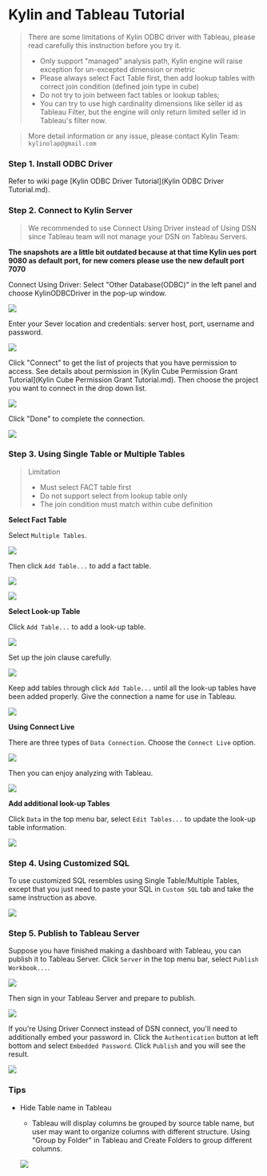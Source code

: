Kylin and Tableau Tutorial
===

> There are some limitations of Kylin ODBC driver with Tableau, please read carefully this instruction before you try it.
> * Only support "managed" analysis path, Kylin engine will raise exception for un-excepted dimension or metric
> * Please always select Fact Table first, then add lookup tables with correct join condition (defined join type in cube)
> * Do not try to join between fact tables or lookup tables;
> * You can try to use high cardinality dimensions like seller id as Tableau Filter, but the engine will only return limited seller id in Tableau's filter now.

> More detail information or any issue, please contact Kylin Team: `kylinolap@gmail.com`

### Step 1. Install ODBC Driver
Refer to wiki page [Kylin ODBC Driver Tutorial](Kylin ODBC Driver Tutorial.md).

### Step 2. Connect to Kylin Server
> We recommended to use Connect Using Driver instead of Using DSN since Tableau team will not manage your DSN on Tableau Servers.

**The snapshots are a little bit outdated because at that time Kylin ues port 9080 as default port, for new comers please use the new default port 7070**

Connect Using Driver: Select "Other Database(ODBC)" in the left panel and choose KylinODBCDriver in the pop-up window. 

![](https://raw.githubusercontent.com/KylinOLAP/kylinolap.github.io/master/docs/tableau_tutorial/1%20odbc.png)

Enter your Sever location and credentials: server host, port, username and password.

![](https://raw.githubusercontent.com/KylinOLAP/kylinolap.github.io/master/docs/tableau_tutorial/2%20serverhost.jpg)

Click "Connect" to get the list of projects that you have permission to access. See details about permission in [Kylin Cube Permission Grant Tutorial](Kylin Cube Permission Grant Tutorial.md). Then choose the project you want to connect in the drop down list. 

![](https://raw.githubusercontent.com/KylinOLAP/kylinolap.github.io/master/docs/tableau_tutorial/3%20project.jpg)

Click "Done" to complete the connection.

![](https://raw.githubusercontent.com/KylinOLAP/kylinolap.github.io/master/docs/tableau_tutorial/4%20done.jpg)

### Step 3. Using Single Table or Multiple Tables
> Limitation
>    * Must select FACT table first
>    * Do not support select from lookup table only
>    * The join condition must match within cube definition

**Select Fact Table**

Select `Multiple Tables`.

![](https://raw.githubusercontent.com/KylinOLAP/kylinolap.github.io/master/docs/tableau_tutorial/5%20multipleTable.jpg)

Then click `Add Table...` to add a fact table.

![](https://raw.githubusercontent.com/KylinOLAP/kylinolap.github.io/master/docs/tableau_tutorial/6%20facttable.jpg)

![](https://raw.githubusercontent.com/KylinOLAP/kylinolap.github.io/master/docs/tableau_tutorial/6%20facttable2.jpg)

**Select Look-up Table**

Click `Add Table...` to add a look-up table. 

![](https://raw.githubusercontent.com/KylinOLAP/kylinolap.github.io/master/docs/tableau_tutorial/7%20lkptable.jpg)

Set up the join clause carefully. 

![](https://raw.githubusercontent.com/KylinOLAP/kylinolap.github.io/master/docs/tableau_tutorial/8%20join.jpg)

Keep add tables through click `Add Table...` until all the look-up tables have been added properly. Give the connection a name for use in Tableau.

![](https://raw.githubusercontent.com/KylinOLAP/kylinolap.github.io/master/docs/tableau_tutorial/9%20connName.jpg)

**Using Connect Live**

There are three types of `Data Connection`. Choose the `Connect Live` option. 

![](https://raw.githubusercontent.com/KylinOLAP/kylinolap.github.io/master/docs/tableau_tutorial/10%20connectLive.jpg)

Then you can enjoy analyzing with Tableau.

![](https://raw.githubusercontent.com/KylinOLAP/kylinolap.github.io/master/docs/tableau_tutorial/11%20analysis.jpg)

**Add additional look-up Tables**

Click `Data` in the top menu bar, select `Edit Tables...` to update the look-up table information.

![](https://raw.githubusercontent.com/KylinOLAP/kylinolap.github.io/master/docs/tableau_tutorial/12%20edit%20tables.jpg)

### Step 4. Using Customized SQL
To use customized SQL resembles using Single Table/Multiple Tables, except that you just need to paste your SQL in `Custom SQL` tab and take the same instruction as above.

![](https://raw.githubusercontent.com/KylinOLAP/kylinolap.github.io/master/docs/tableau_tutorial/19%20custom.jpg)

### Step 5. Publish to Tableau Server
Suppose you have finished making a dashboard with Tableau, you can publish it to Tableau Server.
Click `Server` in the top menu bar, select `Publish Workbook...`. 

![](https://raw.githubusercontent.com/KylinOLAP/kylinolap.github.io/master/docs/tableau_tutorial/14%20publish.jpg)

Then sign in your Tableau Server and prepare to publish. 

![](https://raw.githubusercontent.com/KylinOLAP/kylinolap.github.io/master/docs/tableau_tutorial/16%20prepare-publish.png)

If you're Using Driver Connect instead of DSN connect, you'll need to additionally embed your password in. Click the `Authentication` button at left bottom and select `Embedded Password`. Click `Publish` and you will see the result.

![](https://raw.githubusercontent.com/KylinOLAP/kylinolap.github.io/master/docs/tableau_tutorial/17%20embedded-pwd.png)

### Tips
* Hide Table name in Tableau

    * Tableau will display columns be grouped by source table name, but user may want to organize columns with different structure. Using "Group by Folder" in Tableau and Create Folders to group different columns.

     ![](https://raw.githubusercontent.com/KylinOLAP/kylinolap.github.io/master/docs/tableau_tutorial/18%20groupby-folder.jpg)